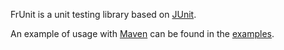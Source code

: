 FrUnit is a unit testing library based on [JUnit](http://junit.org/).

An example of usage with [Maven](http://maven.apache.org/) can be found
in the [examples](examples).
